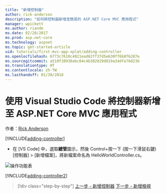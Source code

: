 ```yaml
---
title: "新增控制器"
author: rick-anderson
description: "如何將控制器新增至簡易的 ASP.NET Core MVC 應用程式"
manager: wpickett
ms.author: riande
ms.date: 02/28/2017
ms.prod: asp.net-core
ms.technology: aspnet
ms.topic: get-started-article
uid: tutorials/first-mvc-app-xplat/adding-controller
ms.openlocfilehash: 6773c7610c4821ead62ff37d5e630ff6b8f6287e
ms.sourcegitcommit: a510f38930abc84c4b302029d019a34dfe76823b
ms.translationtype: HT
ms.contentlocale: zh-TW
ms.lasthandoff: 01/30/2018
---
```

# <a name="adding-a-controller-to-an-aspnet-core-mvc-app-with-visual-studio-code"></a>使用 Visual Studio Code 將控制器新增至 ASP.NET Core MVC 應用程式

作者：[Rick Anderson](https://twitter.com/RickAndMSFT)

[!INCLUDE[adding-controller](../../includes/mvc-intro/adding-controller1.md)]

* 在 [VS Code] 中，選取**總管**圖示，然後 Control+按一下 (按一下滑鼠右鍵) [控制器] > [新增檔案]，將新檔案命名為 HelloWorldController.cs。

 ![操作功能表](adding-controller/_static/new_file.png)

[!INCLUDE[adding-controller2](../../includes/mvc-intro/adding-controller2.md)]

>[!div class="step-by-step"]
[上一步 - 新增控制器](start-mvc.md)
[下一步 - 新增檢視](adding-view.md)  
